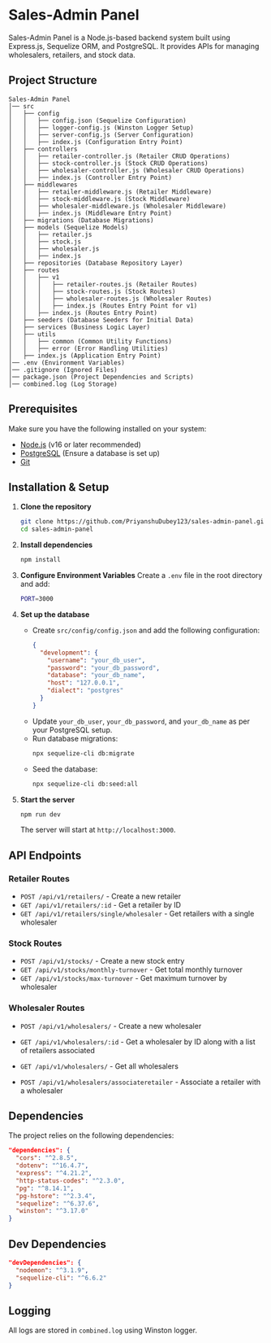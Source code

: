 # Sales-Admin Panel

Sales-Admin Panel is a Node.js-based backend system built using Express.js, Sequelize ORM, and PostgreSQL. It provides APIs for managing wholesalers, retailers, and stock data.

## Project Structure

```
Sales-Admin Panel
│── src
│   ├── config
│   │   ├── config.json (Sequelize Configuration)
│   │   ├── logger-config.js (Winston Logger Setup)
│   │   ├── server-config.js (Server Configuration)
│   │   ├── index.js (Configuration Entry Point)
│   ├── controllers
│   │   ├── retailer-controller.js (Retailer CRUD Operations)
│   │   ├── stock-controller.js (Stock CRUD Operations)
│   │   ├── wholesaler-controller.js (Wholesaler CRUD Operations)
│   │   ├── index.js (Controller Entry Point)
│   ├── middlewares
│   │   ├── retailer-middleware.js (Retailer Middleware)
│   │   ├── stock-middleware.js (Stock Middleware)
│   │   ├── wholesaler-middleware.js (Wholesaler Middleware)
│   │   ├── index.js (Middleware Entry Point)
│   ├── migrations (Database Migrations)
│   ├── models (Sequelize Models)
│   │   ├── retailer.js
│   │   ├── stock.js
│   │   ├── wholesaler.js
│   │   ├── index.js
│   ├── repositories (Database Repository Layer)
│   ├── routes
│   │   ├── v1
│   │   │   ├── retailer-routes.js (Retailer Routes)
│   │   │   ├── stock-routes.js (Stock Routes)
│   │   │   ├── wholesaler-routes.js (Wholesaler Routes)
│   │   │   ├── index.js (Routes Entry Point for v1)
│   │   ├── index.js (Routes Entry Point)
│   ├── seeders (Database Seeders for Initial Data)
│   ├── services (Business Logic Layer)
│   ├── utils
│   │   ├── common (Common Utility Functions)
│   │   ├── error (Error Handling Utilities)
│   ├── index.js (Application Entry Point)
│── .env (Environment Variables)
│── .gitignore (Ignored Files)
│── package.json (Project Dependencies and Scripts)
│── combined.log (Log Storage)
```
## Prerequisites

Make sure you have the following installed on your system:
- [Node.js](https://nodejs.org/) (v16 or later recommended)
- [PostgreSQL](https://www.postgresql.org/) (Ensure a database is set up)
- [Git](https://git-scm.com/)

## Installation & Setup

1. **Clone the repository**
   ```sh
   git clone https://github.com/PriyanshuDubey123/sales-admin-panel.git
   cd sales-admin-panel
   ```

2. **Install dependencies**
   ```sh
   npm install
   ```

3. **Configure Environment Variables**
   Create a `.env` file in the root directory and add:
   ```sh
   PORT=3000
   ```

4. **Set up the database**
   - Create `src/config/config.json` and add the following configuration:
     ```json
     {
       "development": {
         "username": "your_db_user",
         "password": "your_db_password",
         "database": "your_db_name",
         "host": "127.0.0.1",
         "dialect": "postgres"
       }
     }
     ```
   - Update `your_db_user`, `your_db_password`, and `your_db_name` as per your PostgreSQL setup.
   - Run database migrations:
     ```sh
     npx sequelize-cli db:migrate
     ```
   - Seed the database:
     ```sh
     npx sequelize-cli db:seed:all
     ```

5. **Start the server**
   ```sh
   npm run dev
   ```
   The server will start at `http://localhost:3000`.

## API Endpoints

### Retailer Routes
- `POST /api/v1/retailers/` - Create a new retailer
- `GET /api/v1/retailers/:id` - Get a retailer by ID
- `GET /api/v1/retailers/single/wholesaler` - Get retailers with a single wholesaler

### Stock Routes
- `POST /api/v1/stocks/` - Create a new stock entry
- `GET /api/v1/stocks/monthly-turnover` - Get total monthly turnover
- `GET /api/v1/stocks/max-turnover` - Get maximum turnover by wholesaler

### Wholesaler Routes
- `POST /api/v1/wholesalers/` - Create a new wholesaler
- `GET /api/v1/wholesalers/:id` - Get a wholesaler by ID along with a list of retailers associated

- `GET /api/v1/wholesalers/` - Get all wholesalers
- `POST /api/v1/wholesalers/associateretailer` - Associate a retailer with a wholesaler

## Dependencies

The project relies on the following dependencies:
```json
"dependencies": {
  "cors": "^2.8.5",
  "dotenv": "^16.4.7",
  "express": "^4.21.2",
  "http-status-codes": "^2.3.0",
  "pg": "^8.14.1",
  "pg-hstore": "^2.3.4",
  "sequelize": "^6.37.6",
  "winston": "^3.17.0"
}
```

## Dev Dependencies

```json
"devDependencies": {
  "nodemon": "^3.1.9",
  "sequelize-cli": "^6.6.2"
}
```

## Logging
All logs are stored in `combined.log` using Winston logger.

